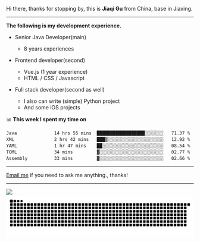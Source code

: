 Hi there, thanks for stopping by, this is **Jiaqi Gu** from China, base in Jiaxing.

---

**The following is my development experience.**

- Senior Java Developer(main)
  - 8 years experiences

- Frontend developer(second)
  - Vue.js (1 year experience)
  - HTML / CSS / Javascript
  
- Full stack developer(second as well)
  - I also can write (simple) Python project
  - And some iOS projects

📊 **This week I spent my time on**
<!--START_SECTION:waka-->

```txt
Java              14 hrs 55 mins  ██████████████████░░░░░░░   71.37 %
XML               2 hrs 42 mins   ███▒░░░░░░░░░░░░░░░░░░░░░   12.92 %
YAML              1 hr 47 mins    ██░░░░░░░░░░░░░░░░░░░░░░░   08.54 %
TOML              34 mins         ▓░░░░░░░░░░░░░░░░░░░░░░░░   02.77 %
Assembly          33 mins         ▓░░░░░░░░░░░░░░░░░░░░░░░░   02.66 %
```

<!--END_SECTION:waka-->

---

[Email me](mailto:htk2klwgr@mozmail.com?subject=Hiring_from_GitHub) if you need to ask me anything., thanks!

---

![]( https://visitor-badge.glitch.me/badge?page_id=githubgujiaqi)
![]( https://github.com/droid-Q/droid-Q/raw/output/github-contribution-grid-snake.svg#gh-dark-mode-only)
